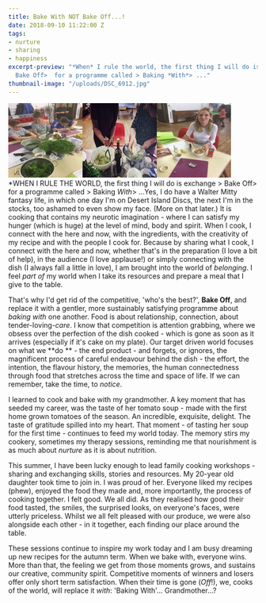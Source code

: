 ```yaml
---
title: Bake With NOT Bake Off...!
date: 2018-09-10 11:22:00 Z
tags:
- nurture
- sharing
- happiness
excerpt-preview: "*When* I rule the world, the first thing I will do is exchange >
  Bake Off>  for a programme called > Baking *With*> ..."
thumbnail-image: "/uploads/DSC_6912.jpg"
---
```


![IMG_0879-1e55f2.jpeg](/uploads/IMG_0879-1e55f2.jpeg)![IMG_0745.jpeg](/uploads/IMG_0745.jpeg)![IMG_0845-7cf2d5.jpeg](/uploads/IMG_0845-7cf2d5.jpeg)
*WHEN I RULE THE WORLD, the first thing I will do is exchange > Bake Off>  for a programme called > Baking *With*> ...Yes, I do have a Walter Mitty fantasy life, in which one day I'm on Desert Island Discs, the next I'm in the stocks, too ashamed to even show my face.  (More on that later.) It is cooking that contains my neurotic imagination - where I can satisfy my hunger (which is huge) at the level of mind, body and spirit. When I cook, I connect with the here and now, with the ingredients, with the creativity of my recipe and with the people I cook for.  Because by sharing what I cook, I connect with the here and now, whether that's in the preparation (I love a bit of help), in the audience (I love applause!) or simply connecting with the dish (I always fall a little in love), I am brought into the world of *belonging*. I feel *part of* my world when I take its resources and prepare a meal that I give to the table.

That's why I'd get rid of the competitive, 'who's the best?', **Bake Off**, and replace it with a gentler, more sustainably satisfying programme about *baking with* one another.  Food is about relationship, connection, about tender-loving-*care*. I know that competition is attention grabbing, where we obsess over the perfection of the dish cooked - which is gone as soon as it arrives (especially if it's cake on my plate). Our target driven world focuses on what we **do ** - the end product - and forgets, or ignores, the magnificent process of careful endeavour behind the dish - the effort, the intention, the flavour history, the memories, the human connectedness through food that stretches across the time and space of life.  If we can remember, take the time, to *notice*.

I learned to cook and bake with my grandmother. A key moment that has seeded my career, was the taste of her tomato soup - made with the first home grown tomatoes of the season. An incredible, exquisite, delight. The taste of gratitude spilled into my heart. That moment - of tasting her soup for the first time - continues to feed my world today.  The memory stirs my cookery, sometimes my therapy sessions, reminding me that nourishment is as much about *nurture* as it is about nutrition.

This summer, I have been lucky enough to lead family cooking workshops -sharing and exchanging skills, stories and resources. My 20-year old daughter took time to join in. I was proud of her.  Everyone liked my recipes (phew), enjoyed the food they made and, more importantly, the process of cooking together. I felt good.  We all did. As they realised how good their food tasted, the smiles, the surprised looks, on everyone's faces, were utterly priceless.  Whilst we all felt pleased with our produce, we were also alongside each other - in it together, each finding our place around the table.  

These sessions continue to inspire my work today and I am busy dreaming up new recipes for the autumn term. When we bake with, everyone wins.  More than that, the feeling we get from those moments grows, and sustains our creative, community spirit.  Competitive moments of winners and losers offer only short term satisfaction.  When their time is gone (*Off*!), we, cooks of the world, will replace it *with*: 'Baking With'... Grandmother...?   